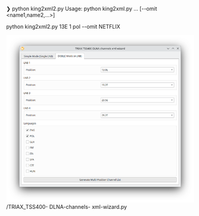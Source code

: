 ❯ python king2xml2.py
Usage: python king2xml.py <position> <source> <lang1> <lang2> ... [--omit <name1,name2,...>]


python king2xml2.py 13E 1 pol --omit NETFLIX




<img width="964" alt="diseqc" src="https://github.com/stpf99/sat-ip-dlna-playlist/blob/3715272dbfaef6d198f6110dc5660c87b1391b8b/gui.png">
/TRIAX_TSS400- DLNA-channels- xml-wizard.py

